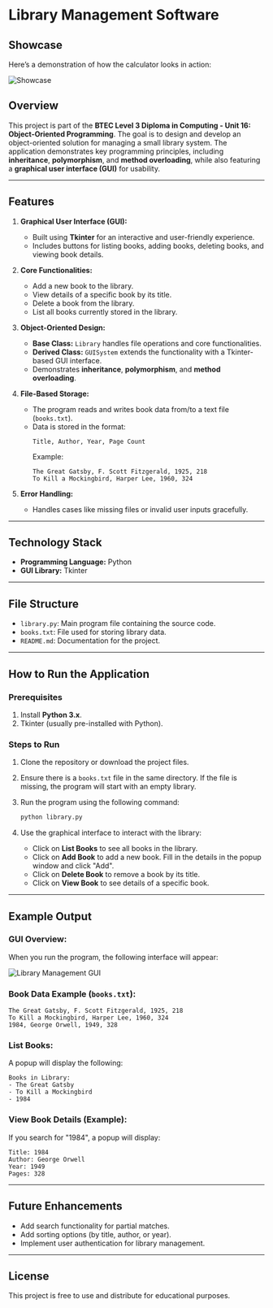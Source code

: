 # Library Management Software  

## Showcase  
Here’s a demonstration of how the calculator looks in action:

![Showcase](Assets/showcase.gif)

## Overview  
This project is part of the **BTEC Level 3 Diploma in Computing - Unit 16: Object-Oriented Programming**. The goal is to design and develop an object-oriented solution for managing a small library system. The application demonstrates key programming principles, including **inheritance**, **polymorphism**, and **method overloading**, while also featuring a **graphical user interface (GUI)** for usability.

---

## Features  
1. **Graphical User Interface (GUI):**  
   - Built using **Tkinter** for an interactive and user-friendly experience.  
   - Includes buttons for listing books, adding books, deleting books, and viewing book details.

2. **Core Functionalities:**  
   - Add a new book to the library.  
   - View details of a specific book by its title.  
   - Delete a book from the library.  
   - List all books currently stored in the library.  

3. **Object-Oriented Design:**  
   - **Base Class:** `Library` handles file operations and core functionalities.  
   - **Derived Class:** `GUISystem` extends the functionality with a Tkinter-based GUI interface.  
   - Demonstrates **inheritance**, **polymorphism**, and **method overloading**.  

4. **File-Based Storage:**  
   - The program reads and writes book data from/to a text file (`books.txt`).  
   - Data is stored in the format:  
     ```
     Title, Author, Year, Page Count
     ```
     Example:  
     ```
     The Great Gatsby, F. Scott Fitzgerald, 1925, 218
     To Kill a Mockingbird, Harper Lee, 1960, 324
     ```

5. **Error Handling:**  
   - Handles cases like missing files or invalid user inputs gracefully.

---

## Technology Stack  
- **Programming Language:** Python  
- **GUI Library:** Tkinter  

---

## File Structure  
- `library.py`: Main program file containing the source code.  
- `books.txt`: File used for storing library data.  
- `README.md`: Documentation for the project.

---

## How to Run the Application  

### Prerequisites  
1. Install **Python 3.x**.  
2. Tkinter (usually pre-installed with Python).  

### Steps to Run  
1. Clone the repository or download the project files.  
2. Ensure there is a `books.txt` file in the same directory. If the file is missing, the program will start with an empty library.  
3. Run the program using the following command:  
   ```bash
   python library.py
   ```  

4. Use the graphical interface to interact with the library:  
   - Click on **List Books** to see all books in the library.  
   - Click on **Add Book** to add a new book. Fill in the details in the popup window and click "Add".  
   - Click on **Delete Book** to remove a book by its title.  
   - Click on **View Book** to see details of a specific book.

---

## Example Output  

### **GUI Overview:**  
When you run the program, the following interface will appear:  

![Library Management GUI](Assets/library_gui.png)  

### **Book Data Example (`books.txt`):**  
```
The Great Gatsby, F. Scott Fitzgerald, 1925, 218
To Kill a Mockingbird, Harper Lee, 1960, 324
1984, George Orwell, 1949, 328
```

### **List Books:**  
A popup will display the following:  
```
Books in Library:
- The Great Gatsby
- To Kill a Mockingbird
- 1984
```

### **View Book Details (Example):**  
If you search for "1984", a popup will display:  
```
Title: 1984  
Author: George Orwell  
Year: 1949  
Pages: 328  
```

---

## Future Enhancements  
- Add search functionality for partial matches.  
- Add sorting options (by title, author, or year).  
- Implement user authentication for library management.  

---

## License  
This project is free to use and distribute for educational purposes.